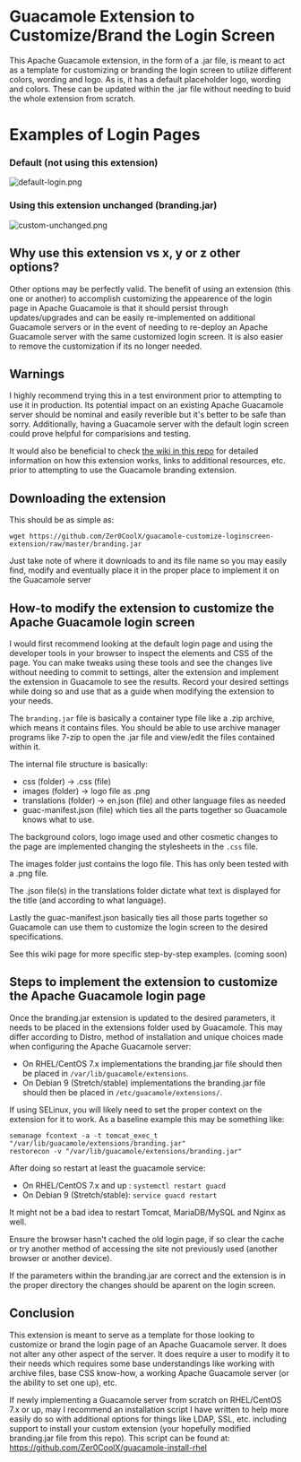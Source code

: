 # Guacamole Extension to Customize/Brand the Login Screen
This Apache Guacamole extension, in the form of a .jar file, is meant to act as a template for customizing or branding the login screen to utilize different colors, wording and logo. As is, it has a default placeholder logo, wording and colors. These can be updated within the .jar file without needing to buid the whole extension from scratch.

# Examples of Login Pages
### Default (not using this extension)
![default-login.png](https://github.com/Zer0CoolX/guacamole-customize-loginscreen-extension/blob/master/demo-resource/guac-default-login.PNG)
### Using this extension unchanged (branding.jar)
![custom-unchanged.png](https://github.com/Zer0CoolX/guacamole-customize-loginscreen-extension/blob/master/demo-resource/guac-cust-unchanged.PNG)

## Why use this extension vs x, y or z other options?
Other options may be perfectly valid. The benefit of using an extension (this one or another) to accomplish customizing the appearence of the login page in Apache Guacamole is that it should persist through updates/upgrades and can be easily re-implemented on additional Guacamole servers or in the event of needing to re-deploy an Apache Guacamole server with the same customized login screen. It is also easier to remove the customization if its no longer needed.

## Warnings
I highly recommend trying this in a test environment prior to attempting to use it in production. Its potential impact on an existing Apache Guacamole server should be nominal and easily reverible but it's better to be safe than sorry. Additionally, having a Guacamole server with the default login screen could prove helpful for comparisions and testing.

It would also be beneficial to check [the wiki in this repo](https://github.com/Zer0CoolX/guacamole-customize-loginscreen-extension/wiki) for detailed information on how this extension works, links to additional resources, etc. prior to attempting to use the Guacamole branding extension.

## Downloading the extension
This should be as simple as:
```
wget https://github.com/Zer0CoolX/guacamole-customize-loginscreen-extension/raw/master/branding.jar
```
Just take note of where it downloads to and its file name so you may easily find, modify and eventually place it in the proper place to implement it on the Guacamole server

## How-to modify the extension to customize the Apache Guacamole login screen
I would first recommend looking at the default login page and using the developer tools in your browser to inspect the elements and CSS of the page. You can make tweaks using these tools and see the changes live without needing to commit to settings, alter the extension and implement the extension in Guacamole to see the results. Record your desired settings while doing so and use that as a guide when modifying the extension to your needs.

The `branding.jar` file is basically a container type file like a .zip archive, which means it contains files. You should be able to use archive manager programs like 7-zip to open the .jar file and view/edit the files contained within it.

The internal file structure is basically:
* css (folder) -> .css (file)
* images (folder) -> logo file as .png
* translations (folder) -> en.json (file) and other language files as needed
* guac-manifest.json (file) which ties all the parts together so Guacamole knows what to use.

The background colors, logo image used and other cosmetic changes to the page are implemented changing the stylesheets in the `.css` file. 

The images folder just contains the logo file. This has only been tested with a .png file. 

The .json file(s) in the translations folder dictate what text is displayed for the title (and according to what language). 

Lastly the guac-manifest.json basically ties all those parts together so Guacamole can use them to customize the login screen to the desired specifications.

See this wiki page for more specific step-by-step examples. (coming soon)

## Steps to implement the extension to customize the Apache Guacamole login page
Once the branding.jar extension is updated to the desired parameters, it needs to be placed in the extensions folder used by Guacamole. This may differ according to Distro, method of installation and unique choices made when configuring the Apache Guacamole server:

* On RHEL/CentOS 7.x implementations the branding.jar file should then be placed in `/var/lib/guacamole/extensions`.
* On Debian 9 (Stretch/stable) implementations the branding.jar file should then be placed in  `/etc/guacamole/extensions/`.

If using SELinux, you will likely need to set the proper context on the extension for it to work. As a baseline example this may be something like:
```
semanage fcontext -a -t tomcat_exec_t "/var/lib/guacamole/extensions/branding.jar"
restorecon -v "/var/lib/guacamole/extensions/branding.jar"
```
After doing so restart at least the guacamole service:

* On RHEL/CentOS 7.x and up : `systemctl restart guacd` 
* On Debian 9 (Stretch/stable): `service guacd restart`

It might not be a bad idea to restart Tomcat, MariaDB/MySQL and Nginx as well.

Ensure the browser hasn't cached the old login page, if so clear the cache or try another method of accessing the site not previously used (another browser or another device).

If the parameters within the branding.jar are correct and the extension is in the proper directory the changes should be aparent on the login screen.

## Conclusion
This extension is meant to serve as a template for those looking to customize or brand the login page of an Apache Guacamole server. It does not alter any other aspect of the server. It does require a user to modify it to their needs which requires some base understandings like working with archive files, base CSS know-how, a working Apache Guacamole server (or the ability to set one up), etc.

If newly implementing a Guacamole server from scratch on RHEL/CentOS 7.x or up, may I recommend an installation script I have written to help more easily do so with additional options for things like LDAP, SSL, etc. including support to install your custom extension (your hopefully modified branding.jar file from this repo). This script can be found at:
https://github.com/Zer0CoolX/guacamole-install-rhel

